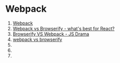 # Webpack

1. [Webpack](http://webpack.github.io/)
1. [Webpack vs Browserify - what's best for React?](https://www.reddit.com/r/reactjs/comments/30at04/webpack_vs_browserify_whats_best_for_react/)
1. [Browserify VS Webpack - JS Drama](http://blog.namangoel.com/browserify-vs-webpack-js-drama)
1. [webpack vs browserify](http://soledadpenades.com/2015/02/20/webpack-vs-browserify/)
1. []()
1. []()
1. []()